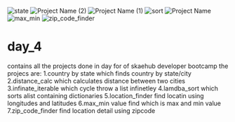 ![state](https://user-images.githubusercontent.com/68642235/123456489-92b07200-d5eb-11eb-80ec-ccb4cf10915f.gif)
![Project Name (2)](https://user-images.githubusercontent.com/68642235/123456501-96dc8f80-d5eb-11eb-9912-e48d84f3cb11.gif)
![Project Name (1)](https://user-images.githubusercontent.com/68642235/123456517-99d78000-d5eb-11eb-95f2-55ba4112dbb9.gif)
![sort](https://user-images.githubusercontent.com/68642235/123456531-9fcd6100-d5eb-11eb-9b30-f7a7cd4b2021.gif)
![Project Name](https://user-images.githubusercontent.com/68642235/123456542-a22fbb00-d5eb-11eb-83b4-0f18584da92a.gif)
![max_min](https://user-images.githubusercontent.com/68642235/123456572-ab208c80-d5eb-11eb-93d6-d98a4c0caa56.gif)
![zip_code_finder](https://user-images.githubusercontent.com/68642235/123456591-afe54080-d5eb-11eb-9617-9926441a63cb.gif)
# day_4
contains all the projects done in day for of skaehub developer bootcamp
the projecs are:
 1.country by state which finds country by state/city
 2.distance_calc which calculates distance between two cities
 3.infinate_iterable which cycle throw a list infinetley
 4.lamdba_sort which sorts alist containing dictionaries 
 5.location_finder find locatin using longitudes and latitudes
 6.max_min value find which is max and min value 
 7.zip_code_finder find location detail using zipcode
 
 
